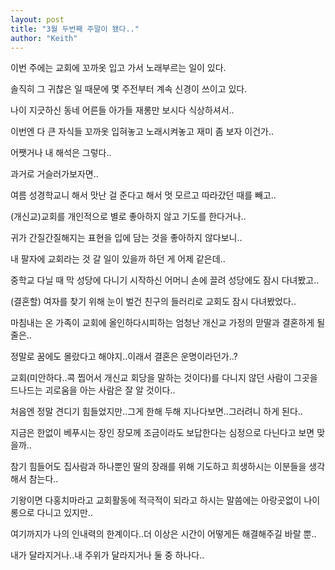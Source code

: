 ```yaml
---
layout: post
title: "3월 두번째 주말이 됐다.."
author: "Keith"
---
```


이번 주에는 교회에 꼬까옷 입고 가서 노래부르는 일이 있다.

솔직히 그 귀찮은 일 때문에 몇 주전부터 계속 신경이 쓰이고 있다.

나이 지긋하신 동네 어른들 아가들 재롱만 보시다 식상하셔서..

이번엔 다 큰 자식들 꼬까옷 입혀놓고 노래시켜놓고 재미 좀 보자 이건가..

어쨋거나 내 해석은 그렇다..

과거로 거슬러가보자면..

여름 성경학교니 해서 맛난 걸 준다고 해서 멋 모르고 따라갔던 때를 빼고..

(개신교)교회를 개인적으로 별로 좋아하지 않고 기도를 한다거나..

귀가 간질간질해지는 표현을 입에 담는 것을 좋아하지 않다보니..

내 팔자에 교회라는 것 갈 일이 있을까 하던 게 어제 같은데..

중학교 다닐 때 막 성당에 다니기 시작하신 어머니 손에 끌려 성당에도 잠시 다녀봤고..

(결혼할) 여자를 찾기 위해 눈이 벌건 친구의 들러리로 교회도 잠시 다녀봤었다..

마침내는 온 가족이 교회에 올인하다시피하는 엄청난 개신교 가정의 맏딸과 결혼하게 될 줄은..

정말로 꿈에도 몰랐다고 해야지..이래서 결혼은 운명이라던가..?

교회(미안하다..콕 찝어서 개신교 회당을 말하는 것이다)를 다니지 않던 사람이 그곳을 드나드는 괴로움을 아는 사람은 잘 알 것이다..

처음엔 정말 견디기 힘들었지만..그게 한해 두해 지나다보면..그러려니 하게 된다..

지금은 한없이 베푸시는 장인 장모께 조금이라도 보답한다는 심정으로 다닌다고 보면 맞을까..

참기 힘들어도 집사람과 하나뿐인 딸의 장래를 위해 기도하고 희생하시는 이분들을 생각해서 참는다..

기왕이면 다홍치마라고 교회활동에 적극적이 되라고 하시는 말씀에는 아랑곳없이 나이롱으로 다니고 있지만..

여기까지가 나의 인내력의 한계이다..더 이상은 시간이 어떻게든 해결해주길 바랄 뿐..

내가 달라지거나..내 주위가 달라지거나 둘 중 하나다..

